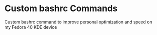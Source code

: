 # Custom bashrc Commands
Custom bashrc command to improve personal optimization and speed on my Fedora 40 KDE device
